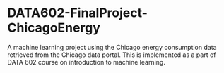 # DATA602-FinalProject-ChicagoEnergy
A machine learning project using the Chicago energy consumption data retrieved from the Chicago data portal. This is implemented as a part of DATA 602 course on introduction to machine learning.

